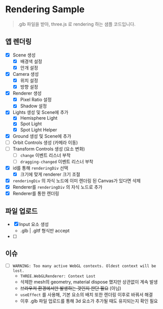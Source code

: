 # Rendering Sample

> .glb 파일을 받아, three.js 로 rendering 하는 샘플 코드입니다.

## 앱 렌더링

- [x] Scene 생성
  - [x] 배경색 설정
  - [x] 안개 설정
- [x] Camera 생성
  - [x] 위치 설정
  - [x] 방향 설정
- [x] Renderer 생성
  - [x] Pixel Ratio 설정
  - [x] Shadow 설정
- [x] Lights 생성 및 Scene에 추가
  - [x] Hemisphere Light
  - [x] Spot Light
  - [x] Spot Light Helper
- [x] Ground 생성 및 Scene에 추가
- [ ] Orbit Controls 생성 (카메라 이동)
- [ ] Transform Controls 생성 (요소 변화)
  - [ ] `change` 이벤트 리스너 부착
  - [ ] `dragging-changed` 이벤트 리스너 부착

- [x] id를 통해 `renderingDiv` 선택
  - [x] 크기에 맞게 renderer 크기 조절
- [x] `renderingDiv` 의 자식 노드에 이미 렌더링 된 Canvas가 있다면 삭제
- [x] Renderer를 `renderingDiv` 의 자식 노드로 추가
- [x] Renderer를 통한 렌더링

## 파일 업로드

- [x] Input 요소 생성
  - .glb | .gltf 형식만 accept
- [ ] 





## 이슈

- [ ] `WARNING: Too many active WebGL contexts. Oldest context will be lost.`
  - `THREE.WebGLRenderer: Context Lost`
  - 삭제한 mesh의 geometry, material dispose 했지만 상관없이 계속 발생
  - ~~브라우저 환경에서만 발생하는 것인지 판단 필요~~ (아님)
  - `useEffect` 를 사용해, 기본 요소의 배치 또한 렌더링 이후로 바꿔서 해결
  - 이후 .glb 파일 업로드를 통해 3d 요소가 추가될 때도 유지되는지 확인 필요